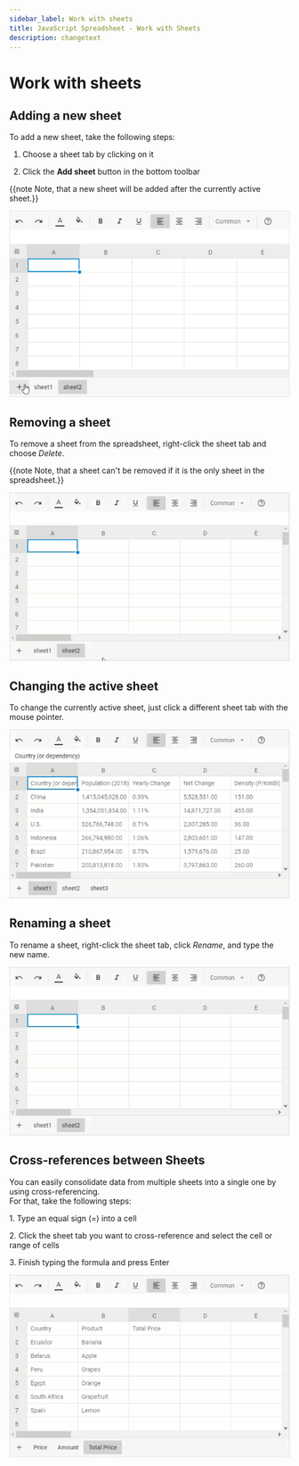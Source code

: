 ```yaml
---
sidebar_label: Work with sheets
title: JavaScript Spreadsheet - Work with Sheets
description: changetext
---
```


# Work with sheets

## Adding a new sheet

To add a new sheet, take the following steps:

1. Choose a sheet tab by clicking on it

2. Click the **Add sheet** button in the bottom toolbar

{{note Note, that a new sheet will be added after the currently active sheet.}}

![Add sheet](assets/add_sheet.png)

## Removing a sheet

To remove a sheet from the spreadsheet, right-click the sheet tab and choose *Delete*.

{{note Note, that a sheet can't be removed if it is the only sheet in the spreadsheet.}}

![Remove sheet](assets/remove_sheet.gif)

## Changing the active sheet

To change the currently active sheet, just click a different sheet tab with the mouse pointer.

![Change active sheet](assets/change_active_sheet.gif)

## Renaming a sheet

To rename a sheet, right-click the sheet tab, click *Rename*, and type the new name.

![Rename sheet](assets/rename_sheet.gif)

## Cross-references between Sheets

You can easily consolidate data from multiple sheets into a single one by using cross-referencing. <br> For that, take the following steps:

1\.  Type an equal sign (=) into a cell

2\.  Click the sheet tab you want to cross-reference and select the cell or range of cells

3\.  Finish typing the formula and press Enter

![Using formulas](assets/using_formulas.gif)
